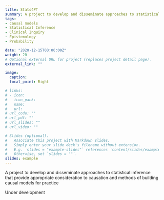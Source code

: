 ```yaml
---
title: Stats4PT
summary: A project to develop and disseminate approaches to statistical inference that provide appropriate consideration to causation and methods of building causal models for practice
tags:
- causal models
- Statistical Inference
- Clinical Inquiry
- Epistemology
- Probability

date: "2020-12-15T00:00:00Z"
weight: 20
# Optional external URL for project (replaces project detail page).
external_link: ""

image:
  caption: 
  focal_point: Right

# links:
# - icon: 
#   icon_pack: 
#   name: 
#   url: 
# url_code: ""
# url_pdf: ""
# url_slides: ""
# url_video: ""

# Slides (optional).
#   Associate this project with Markdown slides.
#   Simply enter your slide deck's filename without extension.
#   E.g. `slides = "example-slides"` references `content/slides/example-slides.md`.
#   Otherwise, set `slides = ""`.
slides: example
---
```

A project to develop and disseminate approaches to statistical inference that provide appropriate consideration to causation and methods of building causal models for practice

Under development
